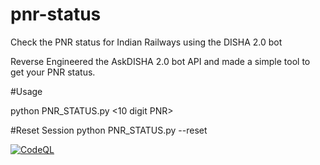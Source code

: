 # pnr-status
Check the PNR status for Indian Railways using the DISHA 2.0 bot

Reverse Engineered the AskDISHA 2.0 bot API and made a simple tool to get your PNR status.


#Usage

python PNR_STATUS.py <10 digit PNR>


#Reset Session
python PNR_STATUS.py --reset


[![CodeQL](https://github.com/chunkboi/pnr-status/actions/workflows/codeql-analysis.yml/badge.svg)](https://github.com/chunkboi/pnr-status/actions/workflows/codeql-analysis.yml)
